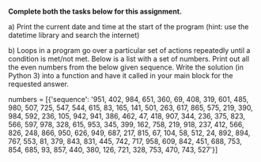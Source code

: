 **Complete both the tasks below for this assignment.**

  a) Print the current date and time at the start of the program (hint: use the datetime library and search the internet) 
  
  b) Loops in a program go over a particular set of actions repeatedly until a condition is met/not met. Below is a list with a set of numbers. Print out all the even numbers from the below given sequence. Write the solution (in Python 3) into a function and have it called in your main block for the requested answer.

numbers = [{'sequence': '951, 402, 984, 651, 360, 69, 408, 319, 601, 485, 980, 507, 725, 547, 544, 615, 83, 165, 141, 501, 263, 617, 865, 575, 219, 390, 984, 592, 236, 105, 942, 941, 386, 462, 47, 418, 907, 344, 236, 375, 823, 566, 597, 978, 328, 615, 953, 345, 399, 162, 758, 219, 918, 237, 412, 566, 826, 248, 866, 950, 626, 949, 687, 217, 815, 67, 104, 58, 512, 24, 892, 894, 767, 553, 81, 379, 843, 831, 445, 742, 717, 958, 609, 842, 451, 688, 753, 854, 685, 93, 857, 440, 380, 126, 721, 328, 753, 470, 743, 527'}]
